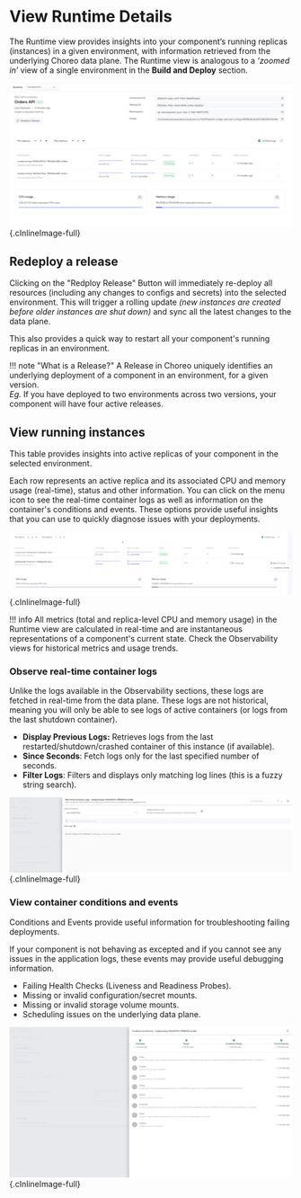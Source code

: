 # View Runtime Details

The Runtime view provides insights into your component’s running replicas (instances) in a given environment, with information retrieved from the underlying Choreo data plane. 
The Runtime view is analogous to a *‘zoomed in’* view of a single environment in the **Build and Deploy** section.

![Runtime details](../../assets/img/deploy/devops/runtime/runtime-view.png){.cInlineImage-full}

## Redeploy a release

Clicking on the "Redploy Release" Button will immediately re-deploy all resources (including any changes to configs and secrets) into the selected environment. This will trigger a rolling update *(new instances are created before older instances are shut down)* and sync all the latest changes to the data plane. 

This also provides a quick way to restart all your component's running replicas in an environment.

!!! note "What is a Release?"
    A Release in Choreo uniquely identifies an underlying deployment of a component in an environment, for a given version.<br/>
    *Eg.* If you have deployed to two environments across two versions, your component will have four active releases.

## View running instances

This table provides insights into active replicas of your component in the selected environment.

Each row represents an active replica and its associated CPU and memory usage (real-time), status and other information.
You can click on the menu icon to see the real-time container logs as well as information on the container's conditions and events. These options provide useful insights that you can use to quickly diagnose issues with your deployments. 

![Running instances](../../assets/img/deploy/devops/runtime/running-instaces.png){.cInlineImage-full}

!!! info
    All metrics (total and replica-level CPU and memory usage) in the Runtime view are calculated in real-time and are instantaneous representations of a component's current state. 
    Check the Observability views for historical metrics and usage trends.

### Observe real-time container logs

Unlike the logs available in the Observability sections, these logs are fetched in real-time from the data plane. These logs are not historical, meaning you will only be able to see logs of active containers (or logs from the last shutdown container). 

- **Display Previous Logs:** Retrieves logs from the last restarted/shutdown/crashed container of this instance (if available).
- **Since Seconds**: Fetch logs only for the last specified number of seconds.  
- **Filter Logs**: Filters and displays only matching log lines (this is a fuzzy string search).

![Real-time container logs](../../assets/img/deploy/devops/runtime/realtime-container-logs.png){.cInlineImage-full}

### View container conditions and events

Conditions and Events provide useful information for troubleshooting failing deployments. 

If your component is not behaving as excepted and if you cannot see any issues in the application logs, these events may provide useful debugging information. 

- Failing Health Checks (Liveness and Readiness Probes).
- Missing or invalid configuration/secret mounts.
- Missing or invalid storage volume mounts.
- Scheduling issues on the underlying data plane.

![Container conditions and events](../../assets/img/deploy/devops/runtime/container-conditions-and-events.png){.cInlineImage-full}
